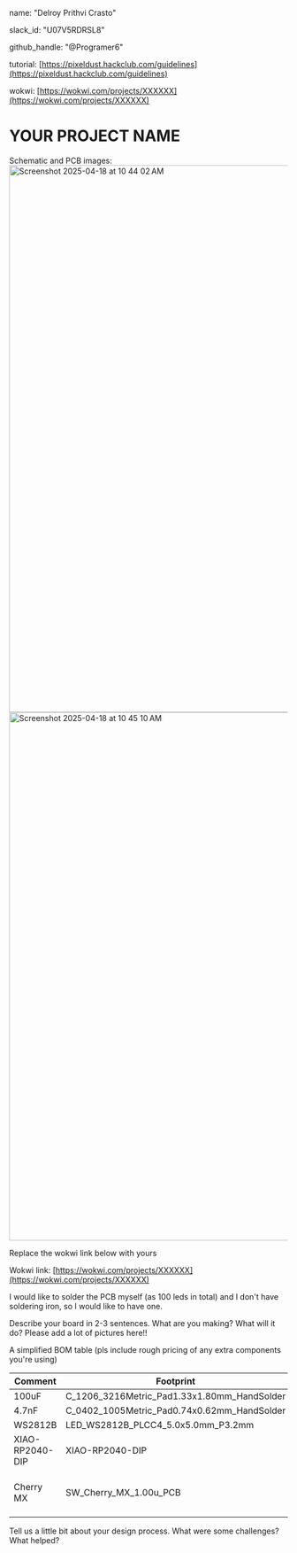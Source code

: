 
name: "Delroy Prithvi Crasto"


slack_id: "U07V5RDRSL8"


github_handle: "@Programer6"


tutorial: [https://pixeldust.hackclub.com/guidelines](https://pixeldust.hackclub.com/guidelines)


wokwi: [https://wokwi.com/projects/XXXXXX](https://wokwi.com/projects/XXXXXX)


# YOUR PROJECT NAME

Schematic and PCB images:
<img width="988" alt="Screenshot 2025-04-18 at 10 44 02 AM" src="https://github.com/user-attachments/assets/2f28b2e0-7683-498f-bbd5-0e37eecd5b06" />
<img width="954" alt="Screenshot 2025-04-18 at 10 45 10 AM" src="https://github.com/user-attachments/assets/bcd7577f-a389-46f6-a521-4d950a1b97a6" />

Replace the wokwi link below with yours

Wokwi link: [https://wokwi.com/projects/XXXXXX](https://wokwi.com/projects/XXXXXX)


I would like to solder the PCB myself (as 100 leds in total) and I don't have soldering iron, so I would like to have one.

Describe your board in 2-3 sentences. What are you making? What will it do? Please add a lot of pictures here!!

A simplified BOM table
(pls include rough pricing of any extra components you're using)

<!-- Example: -->

| Comment           | Footprint                                      | Quantity | LCSC     | Cost   |
|-------------------|------------------------------------------------|----------|----------|--------|
| 100uF             | C_1206_3216Metric_Pad1.33x1.80mm_HandSolder    | 1        | C15008   | 0.0682$|
| 4.7nF             | C_0402_1005Metric_Pad0.74x0.62mm_HandSolder    | 3        | C1538    | 0.0011$|
| WS2812B           | LED_WS2812B_PLCC4_5.0x5.0mm_P3.2mm             | 9        |          |
| XIAO-RP2040-DIP   | XIAO-RP2040-DIP                                | 1        |          |
| Cherry MX         | SW_Cherry_MX_1.00u_PCB                         | 2        |          | 6.48$ for 8, 1.62$ for 2 |




Tell us a little bit about your design process. What were some challenges? What helped?



